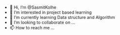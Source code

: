 - 👋 Hi, I’m @SasmitKolhe
- 👀 I’m interested in project based learning
- 🌱 I’m currently learning Data structure and Algorithm
- 💞️ I’m looking to collaborate on ...
- 📫 How to reach me ...

<!---
SasmitKolhe/SasmitKolhe is a ✨ special ✨ repository because its `README.md` (this file) appears on your GitHub profile.
You can click the Preview link to take a look at your changes.
--->
